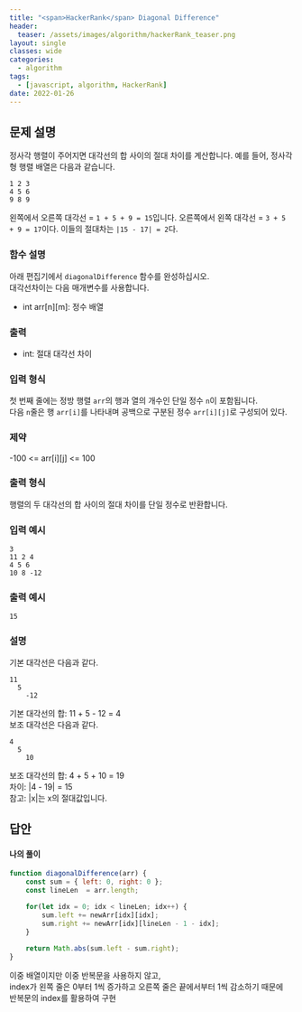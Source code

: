 ```yaml
---
title: "<span>HackerRank</span> Diagonal Difference"
header:
  teaser: /assets/images/algorithm/hackerRank_teaser.png
layout: single
classes: wide
categories:
  - algorithm
tags:
  - [javascript, algorithm, HackerRank]
date: 2022-01-26
---
```


## 문제 설명
정사각 행렬이 주어지면 대각선의 합 사이의 절대 차이를 계산합니다.
예를 들어, 정사각형 행렬 배열은 다음과 같습니다.
```
1 2 3
4 5 6
9 8 9  
```
왼쪽에서 오른쪽 대각선 = `1 + 5 + 9 = 15`입니다. 오른쪽에서 왼쪽 대각선 = `3 + 5 + 9 = 17`이다. 이들의 절대차는 `|15 - 17| = 2`다.

### 함수 설명
아래 편집기에서 `diagonalDifference` 함수를 완성하십시오.  
대각선차이는 다음 매개변수를 사용합니다.  
* int arr[n][m]: 정수 배열

### 출력
* int: 절대 대각선 차이

### 입력 형식
첫 번째 줄에는 정방 행렬 `arr`의 행과 열의 개수인 단일 정수 `n`이 포함됩니다.  
다음 `n`줄은 행 `arr[i]`를 나타내며 공백으로 구분된 정수 `arr[i][j]`로 구성되어 있다.

### 제약
-100 <= arr[i][j] <= 100

### 출력 형식
행렬의 두 대각선의 합 사이의 절대 차이를 단일 정수로 반환합니다.

### 입력 예시
```
3
11 2 4
4 5 6
10 8 -12
```

### 출력 예시
```
15
```

### 설명
기본 대각선은 다음과 같다.
```
11
  5
    -12
```
기본 대각선의 합: 11 + 5 - 12 = 4  
보조 대각선은 다음과 같다.
```
4
  5
    10
```
보조 대각선의 합: 4 + 5 + 10 = 19  
차이: |4 - 19| = 15  
참고: |x|는 x의 절대값입니다.

## 답안
#### 나의 풀이
```javascript
function diagonalDifference(arr) {
    const sum = { left: 0, right: 0 };
    const lineLen  = arr.length;

    for(let idx = 0; idx < lineLen; idx++) {
        sum.left += newArr[idx][idx];
        sum.right += newArr[idx][lineLen - 1 - idx];
    }
    
    return Math.abs(sum.left - sum.right);
}
```
이중 배열이지만 이중 반복문을 사용하지 않고,  
index가 왼쪽 줄은 0부터 1씩 증가하고 오른쪽 줄은 끝에서부터 1씩 감소하기 때문에  
반복문의 index를 활용하여 구현